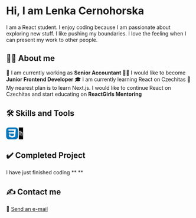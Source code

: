 <h1>Hi, I am Lenka Cernohorska</h1>

I am a React student.
I enjoy coding because I am passionate about exploring new stuff.
I like pushing my boundaries.
I love the feeling when I can present my work to other people.

## 🙋‍♀️ About me

🏢 I am currently working as **Senior Accountant**
👨‍💻 I would like to become **Junior Frontend Developer**
🎓 I am currently learning React on Czechitas
🎯 My nearest plan is to learn Next.js. I would like to continue React on Czechitas and start educating on **ReactGirls Mentoring**

## 🛠️ Skills and Tools


<div style="display: flex">
    <img src="/img/CSS.svg" alt="" width="32" height="32">
    <img src="/img/eleventy.svg" alt="" width="16" height="32">
</div>

## :heavy_check_mark: Completed Project

I have just finished coding ** ** 

## ✍ Contact me

📧 [Send an e-mail](mailto:cernohorska.lc@gmail.com)
